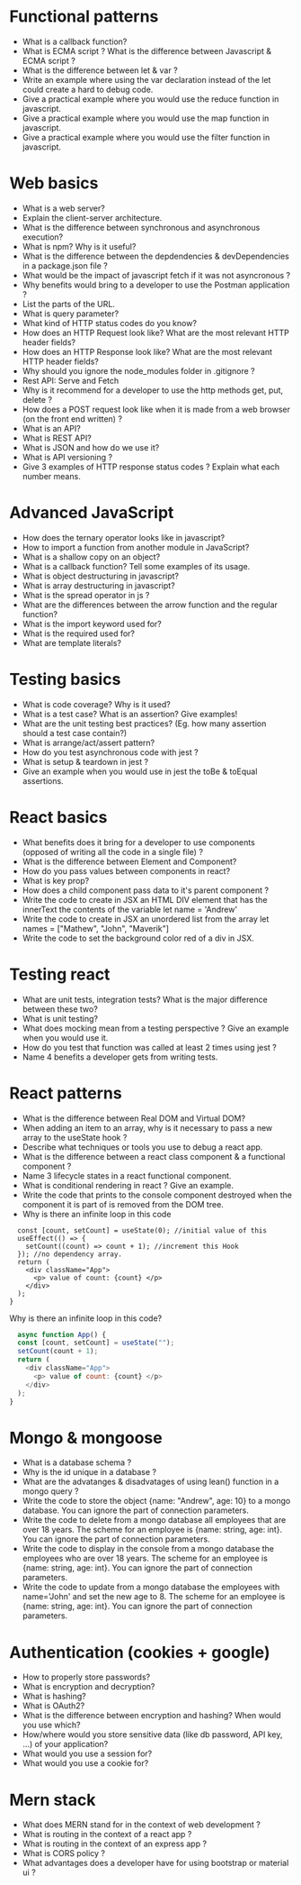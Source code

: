 # Functional patterns
* What is a callback function?
* What is ECMA script ? What is the difference between Javascript & ECMA script ?
* What is the difference between let & var ?
* Write an example where using the var declaration instead of the let could create a hard to debug code.
* Give a practical example where you would use the reduce function in javascript.
* Give a practical example where you would use the map function in javascript.
* Give a practical example where you would use the filter function in javascript.
# Web basics
* What is a web server?
* Explain the client-server architecture.
* What is the difference between synchronous and asynchronous execution?
* What is npm? Why is it useful?
* What is the difference between the depdendencies & devDependencies in a package.json file ?
* What would be the impact of javascript fetch if it was not asyncronous ?
* Why benefits would bring to a developer to use the Postman application ?
* List the parts of the URL.
* What is query parameter?
* What kind of HTTP status codes do you know?
* How does an HTTP Request look like? What are the most relevant HTTP header fields?
* How does an HTTP Response look like? What are the most relevant HTTP header fields?
* Why should you ignore the node_modules folder in .gitignore ?
* Rest API: Serve and Fetch
* Why is it recommend for a developer to use the http methods get, put, delete ?
* How does a POST request look like when it is made from a web browser (on the front end written) ?
* What is an API?
* What is REST API?
* What is JSON and how do we use it?
* What is API versioning ?
* Give 3 examples of HTTP response status codes ? Explain what each number means.
# Advanced JavaScript
* How does the ternary operator looks like in javascript?
* How to import a function from another module in JavaScript?
* What is a shallow copy on an object?
* What is a callback function? Tell some examples of its usage.
* What is object destructuring in javascript?
* What is array destructuring in javascript?
* What is the spread operator in js ?
* What are the differences between the arrow function and the regular function?
* What is the import keyword used for?
* What is the required used for?
* What are template literals?
# Testing basics
* What is code coverage? Why is it used?
* What is a test case? What is an assertion? Give examples!
* What are the unit testing best practices? (Eg. how many assertion should a test case contain?)
* What is arrange/act/assert pattern?
* How do you test asynchronous code with jest ?
* What is setup & teardown in jest ?
* Give an example when you would use in jest the toBe & toEqual assertions.
# React basics
* What benefits does it bring for a developer to use components (opposed of writing all the code in a single file) ?
* What is the difference between Element and Component?
* How do you pass values between components in react?
* What is key prop?
* How does a child component pass data to it's parent component ?
* Write the code to create in JSX an HTML DIV element that has the innerText the contents of the variable let name = 'Andrew'
* Write the code to create in JSX an unordered list from the array let names = ["Mathew", "John", "Maverik"]
* Write the code to set the background color red of a div in JSX.
# Testing react
* What are unit tests, integration tests? What is the major difference between these two?
* What is unit testing?
* What does mocking mean from a testing perspective ? Give an example when you would use it.
* How do you test that function was called at least 2 times using jest ?
* Name 4 benefits a developer gets from writing tests.
# React patterns
* What is the difference between Real DOM and Virtual DOM?
* When adding an item to an array, why is it necessary to pass a new array to the useState hook ?
* Describe what techniques or tools you use to debug a react app.
* What is the difference between a react class component & a functional component ?
* Name 3 lifecycle states in a react functional component.
* What is conditional rendering in react ? Give an example.
* Write the code that prints to the console component destroyed when the component it is part of is removed from the DOM tree.
* Why is there an infinite loop in this code
```javascripz
  const [count, setCount] = useState(0); //initial value of this 
  useEffect(() => {
    setCount((count) => count + 1); //increment this Hook
  }); //no dependency array.
  return (
    <div className="App">
      <p> value of count: {count} </p>
    </div>
  );
}
```
Why is there an infinite loop in this code?
```javascript
  async function App() {
  const [count, setCount] = useState("");
  setCount(count + 1);
  return (
    <div className="App">
      <p> value of count: {count} </p>
    </div>
  );
}
```

# Mongo & mongoose
* What is a database schema ?
* Why is the id unique in a database ?
* What are the advatanges & disadvatages of using lean() function in a mongo query ?
* Write the code to store the object {name: "Andrew", age: 10} to a mongo database. You can ignore the part of connection parameters.
* Write the code to delete from a mongo database all employees that are over 18 years. The scheme for an employee is {name: string, age: int}. You can ignore the part of connection parameters.
* Write the code to display in the console from a mongo database the employees who are over 18 years. The scheme for an employee is {name: string, age: int}. You can ignore the part of connection parameters.
* Write the code to update from a mongo database the employees with name='John' and set the new age to 8. The scheme for an employee is {name: string, age: int}. You can ignore the part of connection parameters.
# Authentication (cookies + google)
* How to properly store passwords?
* What is encryption and decryption?
* What is hashing?
* What is OAuth2?
* What is the difference between encryption and hashing? When would you use which?
* How/where would you store sensitive data (like db password, API key, ...) of your application?
* What would you use a session for?
* What would you use a cookie for?
# Mern stack
* What does MERN stand for in the context of web development ?
* What is routing in the context of a react app ?
* What is routing in the context of an express app ?
* What is CORS policy ?
* What advantages does a developer have for using bootstrap or material ui ?